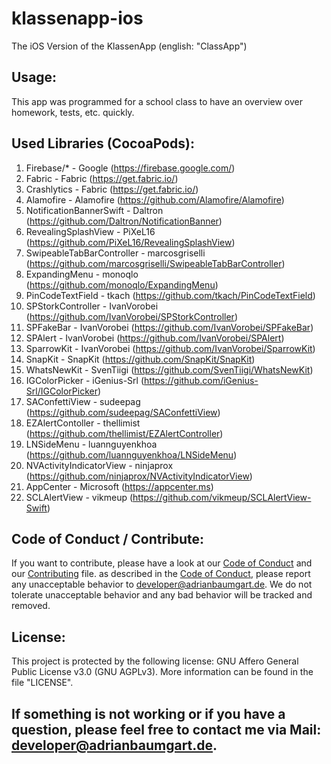 # klassenapp-ios
The iOS Version of the KlassenApp (english: "ClassApp")

## Usage:
This app was programmed for a school class to have an overview over homework, tests, etc. quickly.
## Used Libraries (CocoaPods):
1. Firebase/* - Google (https://firebase.google.com/)
2. Fabric - Fabric (https://get.fabric.io/)
3. Crashlytics - Fabric (https://get.fabric.io/)
4. Alamofire - Alamofire (https://github.com/Alamofire/Alamofire)
5. NotificationBannerSwift - Daltron (https://github.com/Daltron/NotificationBanner)
6. RevealingSplashView - PiXeL16 (https://github.com/PiXeL16/RevealingSplashView)
7. SwipeableTabBarController - marcosgriselli (https://github.com/marcosgriselli/SwipeableTabBarController)
8. ExpandingMenu - monoqlo (https://github.com/monoqlo/ExpandingMenu)
9. PinCodeTextField - tkach (https://github.com/tkach/PinCodeTextField)
10. SPStorkController - IvanVorobei (https://github.com/IvanVorobei/SPStorkController)
11. SPFakeBar - IvanVorobei (https://github.com/IvanVorobei/SPFakeBar)
12. SPAlert - IvanVorobei (https://github.com/IvanVorobei/SPAlert)
13. SparrowKit - IvanVorobei (https://github.com/IvanVorobei/SparrowKit)
14. SnapKit - SnapKit (https://github.com/SnapKit/SnapKit)
15. WhatsNewKit - SvenTiigi (https://github.com/SvenTiigi/WhatsNewKit)
16. IGColorPicker - iGenius-Srl (https://github.com/iGenius-Srl/IGColorPicker)
17. SAConfettiView - sudeepag (https://github.com/sudeepag/SAConfettiView)
18. EZAlertContoller - thellimist (https://github.com/thellimist/EZAlertController)
19. LNSideMenu - luannguyenkhoa (https://github.com/luannguyenkhoa/LNSideMenu)
20. NVActivityIndicatorView - ninjaprox (https://github.com/ninjaprox/NVActivityIndicatorView)
21. AppCenter - Microsoft (https://appcenter.ms)
22. SCLAlertView - vikmeup (https://github.com/vikmeup/SCLAlertView-Swift)

## Code of Conduct / Contribute:
If you want to contribute, please have a look at our [Code of Conduct](https://github.com/AdriBoy21/klassenapp-ios/blob/master/CODE_OF_CONDUCT.md) and our [Contributing](https://github.com/AdriBoy21/klassenapp-ios/blob/master/CONTRIBUTING.md) file.
as described in the [Code of Conduct](https://github.com/AdriBoy21/klassenapp-ios/blob/master/CODE_OF_CONDUCT.md), please report any unacceptable behavior to developer@adrianbaumgart.de. We do not tolerate unacceptable behavior and any bad behavior will be tracked and removed.
## License:
This project is protected by the following license: GNU Affero General Public License v3.0 (GNU AGPLv3). More information can be found in the file "LICENSE".

## If something is not working or if you have a question, please feel free to contact me via Mail: [developer@adrianbaumgart.de](mailto:developer@adrianbaumgart.de).
